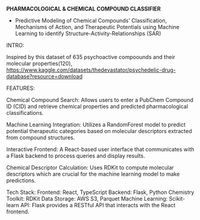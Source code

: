 **PHARMACOLOGICAL & CHEMICAL COMPOUND CLASSIFIER**
- Predictive Modeling of Chemical Compounds' Classification, Mechanisms of Action, and Therapeutic Potentials using Machine Learning to identify Structure-Activity-Relationships (SAR) 

INTRO:

Inspired by this dataset of 635 psychoactive compoounds and their molecular properties(120),
https://www.kaggle.com/datasets/thedevastator/psychedelic-drug-database?resource=download



FEATURES:

Chemical Compound Search: Allows users to enter a PubChem Compound ID (CID) and retrieve chemical properties and predicted pharmacological classifications.

Machine Learning Integration: 
Utilizes a RandomForest model to predict potential therapeutic categories based on molecular descriptors extracted from compound structures.

Interactive Frontend: A React-based user interface that communicates with a Flask backend to process queries and display results.

Chemical Descriptor Calculation: Uses RDKit to compute molecular descriptors which are crucial for the machine learning model to make predictions.


Tech Stack:
Frontend: React, TypeScript
Backend: Flask, Python
Chemistry Toolkit: RDKit
Data Storage: AWS S3, Parquet
Machine Learning: Scikit-learn
API: Flask provides a RESTful API that interacts with the React frontend.

